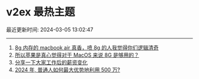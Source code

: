 # v2ex 最热主题

最近更新时间: 2024-03-05 13:02:47

--- 
1. [8g 内存的 macbook air 真香，喷 8g 的人我觉得你们逻辑清奇](https://www.v2ex.com/t/1020615) 
2. [所以苹果是真心觉得对于 MacOS 来说 8G 是够用的？](https://www.v2ex.com/t/1020625) 
3. [分享一下大家工作后的薪资变化](https://www.v2ex.com/t/1020638) 
4. [2024 年, 普通人如何最大优势地利用 500 万?](https://www.v2ex.com/t/1020639) 
